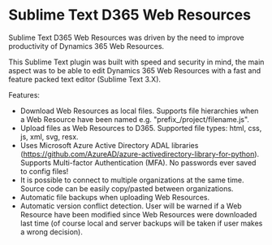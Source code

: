 # Sublime Text D365 Web Resources

Sublime Text D365 Web Resources was driven by the need to improve productivity of Dynamics 365 Web Resources.

This Sublime Text plugin was built with speed and security in mind, the main aspect was to be able to edit Dynamics 365 Web Resources with a fast and feature packed text editor (Sublime Text 3.X).

Features:
  * Download Web Resources as local files. Supports file hierarchies when a Web Resource have been named e.g. "prefix_/project/filename.js".
  * Upload files as Web Resources to D365. Supported file types: html, css, js, xml, svg, resx.
  * Uses Microsoft Azure Active Directory ADAL libraries (https://github.com/AzureAD/azure-activedirectory-library-for-python). Supports Multi-factor Authentication (MFA). No passwords ever saved to config files!
  * It is possible to connect to multiple organizations at the same time. Source code can be easily copy/pasted between organizations.
  * Automatic file backups when uploading Web Resources.
  * Automatic version conflict detection. User will be warned if a Web Resource have been modified since Web Resources were downloaded last time (of course local and server backups will be taken if user makes a wrong decision).
